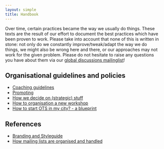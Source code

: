 ```yaml
---
layout: simple
title: Handbook
---
```


Over time, certain practices became the way we usually do things. These texts are the result of our effort to document the best practices which have been proven to work. Please take into account that none of this is written in stone: not only do we constantly improve/tweak/adapt the way we do things, we might also be wrong here and there, or our approaches may not work for the given problem. Please do not hesitate to raise any questions you have about them via our [global discussions mailinglist](https://groups.google.com/a/opentechschool.org/forum/?fromgroups#!forum/discuss.global)!

## Organisational guidelines and policies
 * [Coaching guidelines](http://opentechschool.github.com/slides/presentations/coaching/)
 * [Promoting](/guidelines/promotion.html)
 * [How we decide on (strategic) stuff]()
 * [How to organisation a new workshop](/guidelines/new_workshop.html)
 * [How to start OTS in my city? - a blueprint](/guidelines/city-blueprint.html)
 
## References
 * [Branding and Styleguide](/guidelines/styles.html)
 * [How mailing lists are organised and handled](/guidelines/mailinglists.html)
